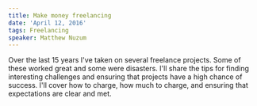 ```yaml
---
title: Make money freelancing
date: 'April 12, 2016'
tags: Freelancing
speaker: Matthew Nuzum
---
```



Over the last 15 years I've taken on several freelance projects. Some of these worked great and some were disasters. I'll share the tips for finding interesting challenges and ensuring that projects have a high chance of success. I'll cover how to charge, how much to charge, and ensuring that expectations are clear and met.

